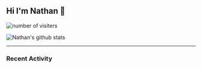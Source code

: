 ## Hi I'm Nathan 👋

![number of visiters](https://visitor-badge.laobi.icu/badge?page_id=nathan13888.visiter.badge)

![Nathan's github stats](https://github-readme-stats.vercel.app/api?username=Nathan13888&show_icons=true&title_color=fff&icon_color=87CEFA&text_color=9f9f9f&bg_color=151515)

---

### Recent Activity

<!--START_SECTION:activity-->
